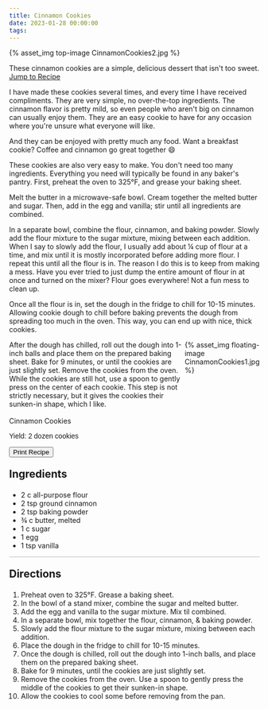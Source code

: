 ```yaml
---
title: Cinnamon Cookies
date: 2023-01-28 00:00:00
tags:
---
```


{% asset_img top-image CinnamonCookies2.jpg %}
<div class="post-body">
These cinnamon cookies are a simple, delicious dessert that isn't too sweet.

<br>
<!--more-->

<a class="jump-to-recipe-btn" href="#recipejump"> 
    Jump to Recipe
</a>

I have made these cookies several times, and every time I have received compliments. They are very simple, no over-the-top ingredients. The cinnamon flavor is pretty mild, so even people who aren't big on cinnamon can usually enjoy them. They are an easy cookie to have for any occasion where you're unsure what everyone will like. 

And they can be enjoyed with pretty much any food. Want a breakfast cookie? Coffee and cinnamon go great together 😄 

These cookies are also very easy to make. You don't need too many ingredients. Everything you need will typically be found in any baker's pantry. First, preheat the oven to 325°F, and grease your baking sheet. 

Melt the butter in a microwave-safe bowl. Cream together the melted butter and sugar. Then, add in the egg and vanilla; stir until all ingredients are combined. 

In a separate bowl, combine the flour, cinnamon, and baking powder. Slowly add the flour mixture to the sugar mixture, mixing between each addition. When I say to slowly add the flour, I usually add about ¼ cup of flour at a time, and mix until it is mostly incorporated before adding more flour. I repeat this until all the flour is in. The reason I do this is to keep from making a mess. Have you ever tried to just dump the entire amount of flour in at once and turned on the mixer? Flour goes everywhere! Not a fun mess to clean up. 

Once all the flour is in, set the dough in the fridge to chill for 10-15 minutes. Allowing cookie dough to chill before baking prevents the dough from spreading too much in the oven. This way, you can end up with nice, thick cookies. 

<div style="display:flex;">
After the dough has chilled, roll out the dough into 1-inch balls and place them on the prepared baking sheet. Bake for 9 minutes, or until the cookies are just slightly set. Remove the cookies from the oven. While the cookies are still hot, use a spoon to gently press on the center of each cookie. This step is not strictly necessary, but it gives the cookies their sunken-in shape, which I like. 
<div>
    {% asset_img floating-image CinnamonCookies1.jpg %}
</div>
</div>

<br>
</div>

<div id="recipejump"></div>
<div id="recipe">
    <div class="recipe-box">
        <div class="recipe-title-box">
            <div>
                <div class="recipe-title-box-title">
                    <div class="recipe-title-box-header">Cinnamon Cookies</div>
                </div>
                <p class="recipe-title-box-title" style="font-family: Arial;">Yield: 2 dozen cookies </p>
            </div>
            <!-- {% asset_img recipe-title-box-img CinnamonCookies2.jpg %} -->
            <button class="print-recipe"
                    type="button"
                    onclick="printDIV('recipe')" >
                Print Recipe
            </button>
        </div>
        <p style="font-size:150%;"><b>Ingredients</b></p>
        <ul class="post-body">
                <li>2 c all-purpose flour</li>
                <li>2 tsp ground cinnamon</li>
                <li>2 tsp baking powder</li>
                <li>¾ c butter, melted</li>
                <li>1 c sugar</li>
                <li>1 egg</li>
                <li>1 tsp vanilla</li>
        </ul>
        <hr style="height:1px;background-color:rgb(189, 189, 189) ">
        <p style="font-size:150%;"><b>Directions</b></p>
        <ol class="post-body">
            <li>Preheat oven to 325°F. Grease a baking sheet.</li>
            <li>In the bowl of a stand mixer, combine the sugar and melted butter.</li>
            <li>Add the egg and vanilla to the sugar mixture. Mix til combined.</li> 
            <li>In a separate bowl, mix together the flour, cinnamon, & baking powder.</li>
            <li>Slowly add the flour mixture to the sugar mixture, mixing between each addition.</li>
            <li>Place the dough in the fridge to chill for 10-15 minutes.</li>
            <li>Once the dough is chilled, roll out the dough into 1-inch balls, and place them on the prepared baking sheet.</li>
            <li>Bake for 9 minutes, until the cookies are just slightly set.</li>
            <li>Remove the cookies from the oven. Use a spoon to gently press the middle of the cookies to get their sunken-in shape.</li>
            <li>Allow the cookies to cool some before removing from the pan.</li>
        </ol> 
    </div>
</div>

<br>
